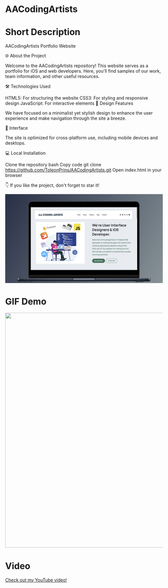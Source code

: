 # AACodingArtists
# Short Description
AACodingArtists Portfolio Website

🌐 About the Project

Welcome to the AACodingArtists repository! This website serves as a portfolio for iOS and web developers. Here, you'll find samples of our work, team information, and other useful resources.

🛠️ Technologies Used

HTML5: For structuring the website
CSS3: For styling and responsive design
JavaScript: For interactive elements
🎨 Design Features

We have focused on a minimalist yet stylish design to enhance the user experience and make navigation through the site a breeze.

📱 Interface

The site is optimized for cross-platform use, including mobile devices and desktops.

💻 Local Installation

Clone the repository
bash
Copy code
git clone https://github.com/ToleonPrins/AACodingArtists.git
Open index.html in your browser

👇 If you like the project, don't forget to star it!

![Demo RentScooter](./AACodingArtists/AASite.png)
# GIF Demo
<img src="./AACodingArtists/AASite.gif" width="1200" height="750">

# Video
[Check out my YouTube video!](https://www.youtube.com/watch?v=A7WBrWJD2zA)
